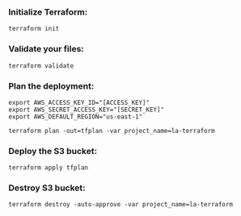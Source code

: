 ### Initialize Terraform:
```terraform init```

### Validate your files:
```terraform validate```

### Plan the deployment:
```
export AWS_ACCESS_KEY_ID="[ACCESS_KEY]"
export AWS_SECRET_ACCESS_KEY="[SECRET_KEY]"
export AWS_DEFAULT_REGION="us-east-1"
```

```terraform plan -out=tfplan -var project_name=la-terraform```

### Deploy the S3 bucket:
```terraform apply tfplan```

### Destroy S3 bucket:
```terraform destroy -auto-approve -var project_name=la-terraform```